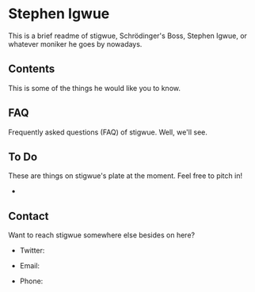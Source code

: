 # Stephen Igwue

This is a brief readme of stigwue, Schrödinger's Boss, Stephen Igwue, or whatever moniker he goes by nowadays.

## Contents

This is some of the things he would like you to know.


## FAQ

Frequently asked questions (FAQ) of stigwue. Well, we'll see.


## To Do

These are things on stigwue's plate at the moment. Feel free to pitch in!

* 

## Contact

Want to reach stigwue somewhere else besides on here?

* Twitter:

* Email:

* Phone:




